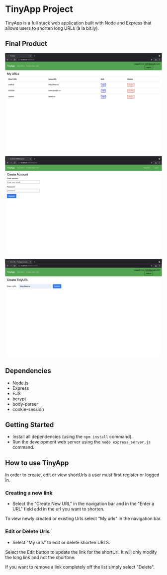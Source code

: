 # TinyApp Project

TinyApp is a full stack web application built with Node and Express that allows users to shorten long URLs (à la bit.ly).

## Final Product

!["My Urls Page"](https://github.com/gabmor38/tinyApp/blob/master/docs/Urls%20page.png?raw=true)

!["Register Page"](https://github.com/gabmor38/tinyApp/blob/master/docs/Register.png?raw=true)

!["Create New Link"](https://github.com/gabmor38/tinyApp/blob/master/docs/Create%20New%20Url.png?raw=true)

## Dependencies

- Node.js
- Express
- EJS
- bcrypt
- body-parser
- cookie-session

## Getting Started

- Install all dependencies (using the `npm install` command).
- Run the development web server using the `node express_server.js` command.

## How to use TinyApp

In order to create, edit or view shortUrls a user must first register or logged in.

### Creating a new link

- Select the "Create New URL" in the navigation bar and in the "Enter a URL" field add in the url you want to shorten.

To view newly created or existing Urls select "My urls" in the navigation bar.

### Edit or Delete Urls

- Select "My urls" to edit or delete shorten URLS. 

Select the Edit button to update the link for the shortUrl. It will only modify the long link and not the shortone.

If you want to remove a link completely off the list simply select "Delete".

